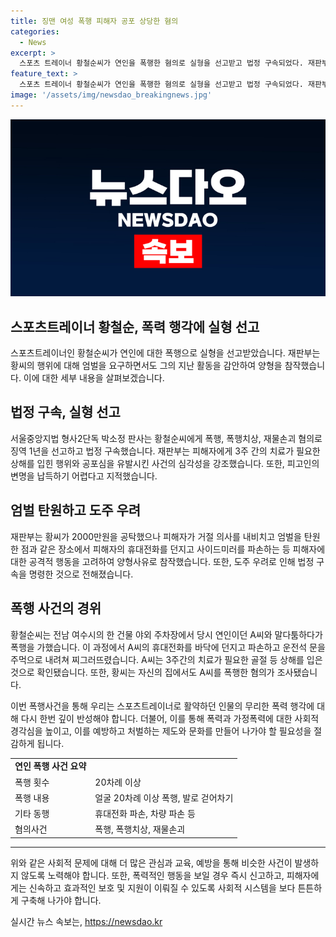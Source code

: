 ```yaml
---
title: 징맨 여성 폭행 피해자 공포 상당한 혐의
categories:
  - News
excerpt: >
  스포츠 트레이너 황철순씨가 연인을 폭행한 혐의로 실형을 선고받고 법정 구속되었다. 재판부는 피해자에게 상해를 입히고 도주 우려가 있다며 무관한 변명을 들었다고 밝혔다. 피해자에게 20차례 이상의 폭행과 사이드미러 파손 등을 저질렀으며, 황씨는 tvN의 코미디빅리그 출연으로도 유명하다.
feature_text: >
  스포츠 트레이너 황철순씨가 연인을 폭행한 혐의로 실형을 선고받고 법정 구속되었다. 재판부는 피해자에게 상해를 입히고 도주 우려가 있다며 무관한 변명을 들었다고 밝혔다. 피해자에게 20차례 이상의 폭행과 사이드미러 파손 등을 저질렀으며, 황씨는 tvN의 코미디빅리그 출연으로도 유명하다.
image: '/assets/img/newsdao_breakingnews.jpg'
---
```


<p><img src="/assets/img/newsdao_breakingnews.jpg" alt="flaretime 속보" /></p>

<h2>스포츠트레이너 황철순, 폭력 행각에 실형 선고</h2>

<p data-ke-size="size16">스포츠트레이너인 황철순씨가 연인에 대한 폭행으로 실형을 선고받았습니다. 재판부는 황씨의 행위에 대해 엄벌을 요구하면서도 그의 지난 활동을 감안하여 양형을 참작했습니다. 이에 대한 세부 내용을 살펴보겠습니다.</p>

<h2 data-ke-size="size26">법정 구속, 실형 선고</h2>

<p>서울중앙지법 형사2단독 박소정 판사는 황철순씨에게 폭행, 폭행치상, 재물손괴 혐의로 징역 1년을 선고하고 법정 구속했습니다. 재판부는 피해자에게 3주 간의 치료가 필요한 상해를 입힌 행위와 공포심을 유발시킨 사건의 심각성을 강조했습니다. 또한, 피고인의 변명을 납득하기 어렵다고 지적했습니다.</p>

<h2 data-ke-size="size26">엄벌 탄원하고 도주 우려</h2>

<p>재판부는 황씨가 2000만원을 공탁했으나 피해자가 거절 의사를 내비치고 엄벌을 탄원한 점과 같은 장소에서 피해자의 휴대전화를 던지고 사이드미러를 파손하는 등 피해자에 대한 공격적 행동을 고려하여 양형사유로 참작했습니다. 또한, 도주 우려로 인해 법정 구속을 명령한 것으로 전해졌습니다.</p>

<h2 data-ke-size="size26">폭행 사건의 경위</h2>

<p>황철순씨는 전남 여수시의 한 건물 야외 주차장에서 당시 연인이던 A씨와 말다툼하다가 폭행을 가했습니다. 이 과정에서 A씨의 휴대전화를 바닥에 던지고 파손하고 운전석 문을 주먹으로 내려쳐 찌그러뜨렸습니다. A씨는 3주간의 치료가 필요한 골절 등 상해를 입은 것으로 확인됐습니다. 또한, 황씨는 자신의 집에서도 A씨를 폭행한 혐의가 조사됐습니다.</p>

<p data-ke-size="size16">이번 폭행사건을 통해 우리는 스포츠트레이너로 활약하던 인물의 무리한 폭력 행각에 대해 다시 한번 깊이 반성해야 합니다. 더불어, 이를 통해 폭력과 가정폭력에 대한 사회적 경각심을 높이고, 이를 예방하고 처벌하는 제도와 문화를 만들어 나가야 할 필요성을 절감하게 됩니다.</p>

<table>
    <tr>
        <td style="text-align: center; height: 17px;"><b>연인 폭행 사건 요약</b></td>
    </tr>
    <tr>
        <td>폭행 횟수</td>
        <td>20차례 이상</td>
    </tr>
    <tr>
        <td>폭행 내용</td>
        <td>얼굴 20차례 이상 폭행, 발로 걷어차기</td>
    </tr>
    <tr>
        <td>기타 동행</td>
        <td>휴대전화 파손, 차량 파손 등</td>
    </tr>
    <tr>
        <td>혐의사건</td>
        <td>폭행, 폭행치상, 재물손괴</td>
    </tr>
</table>

<hr>

<p data-ke-size="size16">위와 같은 사회적 문제에 대해 더 많은 관심과 교육, 예방을 통해 비슷한 사건이 발생하지 않도록 노력해야 합니다. 또한, 폭력적인 행동을 보일 경우 즉시 신고하고, 피해자에게는 신속하고 효과적인 보호 및 지원이 이뤄질 수 있도록 사회적 시스템을 보다 튼튼하게 구축해 나가야 합니다.</p>
실시간 뉴스 속보는, <a href="https://newsdao.kr" rel="dofollow">https://newsdao.kr</a>


